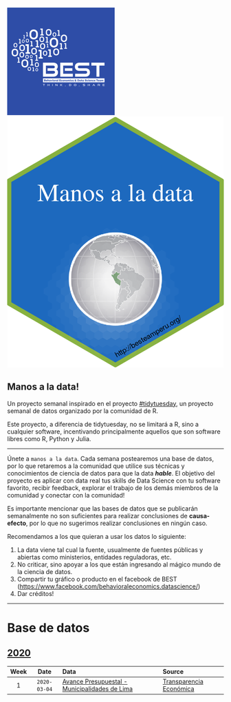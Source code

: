 ![](static/best_logo.png)
![](static/hex1.png)

## Manos a la data!

Un proyecto semanal inspirado en el proyecto [#tidytuesday](https://github.com/rfordatascience/tidytuesday), un proyecto  semanal de datos organizado por la comunidad de R.

Este proyecto, a diferencia de tidytuesday, no se limitará a R, sino a cualquier software, incentivando principalmente aquellos que son software libres como R, Python y Julia.

***

Únete a `manos a la data`. Cada semana postearemos una base de datos, por lo que retaremos a la comunidad que utilice sus técnicas y conocimientos de ciencia de datos para que la data ***hable***. El objetivo del proyecto es aplicar con data real tus skills de Data Science con tu software favorito, recibir feedback, explorar el trabajo de los demás miembros de la comunidad y conectar con la comunidad!

Es importante mencionar que las bases de datos que se publicarán semanalmente no son suficientes para realizar conclusiones de **causa-efecto**, por lo que no sugerimos realizar conclusiones en ningún caso. 

Recomendamos a los que quieran a usar los datos lo siguiente:

1. La data viene tal cual la fuente, usualmente de fuentes públicas y abiertas como ministerios, entidades reguladoras, etc.
2. No criticar, sino apoyar a los que están ingresando al mágico mundo de la ciencia de datos.
3. Compartir tu gráfico o producto en el facebook de BEST (https://www.facebook.com/behavioraleconomics.datascience/)
4. Dar créditos!

***

# Base de datos
## [2020](data/2020)  

| Week | Date | Data | Source |
| :---: | :---: | :--- | :--- |
| 1 | `2020-03-04` | [Avance Presupuestal - Municipalidades de Lima](data/2020/2020-01-07/readme.md) | [Transparencia Económica](http://apps5.mineco.gob.pe/transparencia/mensual/)



